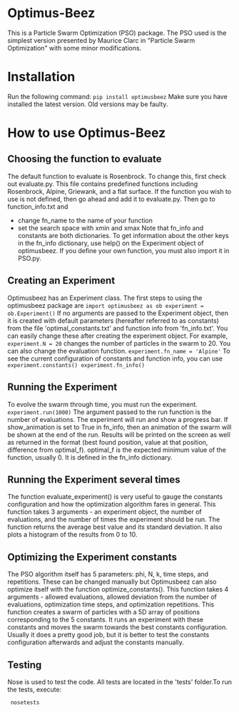 # Optimus-Beez

This is a Particle Swarm Optimization (PSO) package. The PSO used is the simplest version presented by Maurice Clarc in "Particle Swarm Optimization" with some minor modifications.

# Installation

Run the following command:
<code>pip install optimusbeez</code>
Make sure you have installed the latest version. Old versions may be faulty.

# How to use Optimus-Beez

## Choosing the function to evaluate

The default function to evaluate is Rosenbrock. To change this, first check out evaluate.py. This file contains predefined functions including Rosenbrock, Alpine, Griewank, and a flat surface. If the function you wish to use is not defined, then go ahead and add it to evaluate.py. Then go to function_info.txt and
- change fn_name to the name of your function
- set the search space with xmin and xmax
Note that fn_info and constants are both dictionaries. To get information about the other keys in the fn_info dictionary, use help() on the Experiment object of optimusbeez.
If you define your own function, you must also import it in PSO.py.

## Creating an Experiment

Optimusbeez has an Experiment class. The first steps to using the optimusbeez package are
<code>import optimusbeez as ob
experiment = ob.Experiment()</code>
If no arguments are passed to the Experiment object, then it is created with default parameters (hereafter referred to as constants) from the file 'optimal_constants.txt' and function info from 'fn_info.txt'. You can easily change these after creating the experiment object. For example,
<code>experiment.N = 20</code>
changes the number of particles in the swarm to 20. You can also change the evaluation function.
<code>experiment.fn_name = 'Alpine'</code>
To see the current configuration of constants and function info, you can use
<code>experiment.constants()
experiment.fn_info()</code>

## Running the Experiment

To evolve the swarm through time, you must run the experiment.
<code>experiment.run(1000)</code>
The argument passed to the run function is the number of evaluations. The experiment will run and show a progress bar. If show_animation is set to True in fn_info, then an animation of the swarm will be shown at the end of the run. Results will be printed on the screen as well as returned in the format (best found position, value at that position, difference from optimal_f). optimal_f is the expected minimum value of the function, usually 0. It is defined in the fn_info dictionary.

## Running the Experiment several times

The function evaluate_experiment() is very useful to gauge the constants configuration and how the optimization algorithm fares in general. This function takes 3 arguments - an experiment object, the number of evaluations, and the number of times the experiment should be run. The function returns the average best value and its standard deviation. It also plots a histogram of the results from 0 to 10.

## Optimizing the Experiment constants

The PSO algorithm itself has 5 parameters: phi, N, k, time steps, and repetitions. These can be changed manually but Optimusbeez can also optimize itself with the function optimize_constants(). This function takes 4 arguments - allowed evaluations, allowed deviation from the number of evaluations, optimization time steps, and optimization repetitions. This function creates a swarm of particles with a 5D array of positions corresponding to the 5 constants. It runs an experiment with these constants and moves the swarm towards the best constants configuration. Usually it does a pretty good job, but it is better to test the constants configuration afterwards and adjust the constants manually.

## Testing

Nose is used to test the code. All tests are located in the 'tests' folder.To run the tests, execute:

<code> nosetests</code>